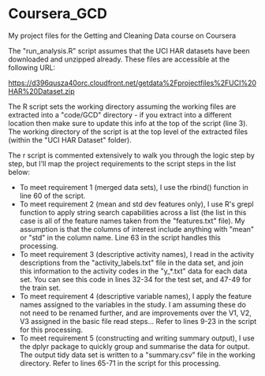 Coursera_GCD
============

My project files for the Getting and Cleaning Data course on Coursera

The "run_analysis.R" script assumes that the UCI HAR datasets have been downloaded and unzipped already.  These files are accessible at the following URL:

https://d396qusza40orc.cloudfront.net/getdata%2Fprojectfiles%2FUCI%20HAR%20Dataset.zip

The R script sets the working directory assuming the working files are extracted into a "code/GCD" directory - if you extract into a different location then make sure to update this info at the top of the script (line 3).  The working directory of the script is at the top level of the extracted files (within the "UCI HAR Dataset" folder).

The r script is commented extensively to walk you through the logic step by step, but I'll map the project requirements to the script steps in the list below:

- To meet requirement 1 (merged data sets), I use the rbind() function in line 60 of the script.
- To meet requirement 2 (mean and std dev features only), I use R's grepl function to apply string search capabilities across a list (the list in this case is all of the feature names taken from the "features.txt" file).  My assumption is that the columns of interest include anything with "mean" or "std" in the column name.  Line 63 in the script handles this processing.
- To meet requirement 3 (descriptive activity names), I read in the activity descriptions from the "activity_labels.txt" file in the data set, and join this information to the activity codes in the "y_*.txt" data for each data set.  You can see this code in lines 32-34 for the test set, and 47-49 for the train set.
- To meet requirement 4 (descriptive variable names), I apply the feature names assigned to the variables in the study.  I am assuming these do not need to be renamed further, and are improvements over the V1, V2, V3 assigned in the basic file read steps...  Refer to lines 9-23 in the script for this processing.
- To meet requirement 5 (constructing and writing summary output), I use the dplyr package to quickly group and summarise the data for output.  The output tidy data set is written to a "summary.csv" file in the working directory.  Refer to lines 65-71 in the script for this processing.

